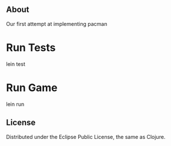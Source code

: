 
## About

Our first attempt at implementing pacman

# Run Tests

lein test

# Run Game

lein run

## License

Distributed under the Eclipse Public License, the same as Clojure.
